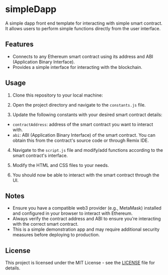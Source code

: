 # simpleDapp
A simple dapp front end template for interacting with simple smart contract. It allows users to perform simple functions directly from the user interface.

## Features

- Connects to any Ethereum smart contract using its address and ABI (Application Binary Interface).
- Provides a simple interface for interacting with the blockchain.

## Usage

1. Clone this repository to your local machine:

2. Open the project directory and navigate to the `constants.js` file.

3. Update the following constants with your desired smart contract details:

- `contractAddress`: address of the smart contract you want to interact with.
- `abi`: ABI (Application Binary Interface) of the smart contract. You can obtain this from the contract's source code or through Remix IDE.

4. Navigate to the `script.js` file and modify/add functions according to the smart contract's interface.

5. Modify the HTML and CSS files to your needs.

6. You should now be able to interact with the smart contract through the UI.

## Notes

- Ensure you have a compatible web3 provider (e.g., MetaMask) installed and configured in your browser to interact with Ethereum.
- Always verify the contract address and ABI to ensure you're interacting with the correct smart contract.
- This is a simple demonstration app and may require additional security measures before deploying to production.

## License

This project is licensed under the MIT License - see the [LICENSE](LICENSE) file for details.

